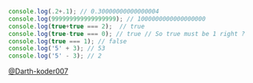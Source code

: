``` javascript
console.log(.2+.1); // 0.30000000000000004
console.log(999999999999999999); // 1000000000000000000
console.log(true+true === 2);  // true
console.log(true-true === 0); // true // So true must be 1 right ?
console.log(true === 1); // false
console.log('5' + 3); // 53
console.log('5' - 3); // 2
```
[@Darth-koder007](https://github.com/@Darth-koder007)

